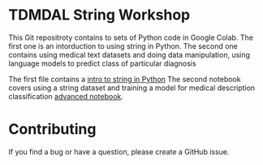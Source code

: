 # TDMDAL String Workshop
This Git repositroty contains to sets of Python code in Google Colab. The first one is an intorduction to using string in Python. The second one contains using medical text datasets and doing data manipulation, using language models to predict class of particular diagnosis
  

The first file contains a [intro to string in Python](https://github.com/tdmdal/stringworkshop/blob/master/TDMDAL_StringWorkshp_intro2Strings.ipynb) 
The second notebook covers using a string dataset and training a model for medical description classification [advanced notebook](https://github.com/tdmdal/stringworkshop/blob/master/TDMDAL_StringWorkshop_Advanced.ipynb).
  
# Contributing
If you find a bug or have a question, please create a GitHub issue.
